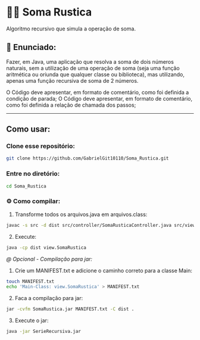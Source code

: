 # 🧑‍🚀 Soma Rustica
Algoritmo recursivo que simula a operação de soma.


## 📝 Enunciado:
Fazer, em Java, uma aplicação que resolva a soma de dois números naturais, sem a utilização de uma
operação de soma (seja uma função aritmética ou oriunda que qualquer classe ou biblioteca), mas
utilizando, apenas uma função recursiva de soma de 2 números. <br>

O Código deve apresentar, em formato de comentário, como foi definida a condição de parada;
O Código deve apresentar, em formato de comentário, como foi definida a relação de chamada dos passos;

---

## Como usar:

### Clone esse repositório:
```bash
git clone https://github.com/GabrielGit10110/Soma_Rustica.git
```
### Entre no diretório:
```bash
cd Soma_Rustica
```

### ⚙️ Como compilar:
1. Transforme todos os arquivos.java em arquivos.class:
```bash
javac -s src -d dist src/controller/SomaRusticaController.java src/view/SomaRustica.java
```

2. Execute:
```bash
java -cp dist view.SomaRustica
``` 

*@ Opcional - Compilação para jar:*
1. Crie um MANIFEST.txt e adicione o caminho correto para a classe Main:
```bash
touch MANIFEST.txt
echo 'Main-Class: view.SomaRustica' > MANIFEST.txt
```

2. Faca a compilação para jar:
```bash
jar -cvfm SomaRustica.jar MANIFEST.txt -C dist .
```

3. Execute o jar:
```bash
java -jar SerieRecursiva.jar
```
